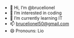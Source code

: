 - 👋 Hi, I’m @brucelionel
- 👀 I’m interested in coding
- 🌱 I’m currently learning IT
- 📫 brucelionel50@gmail.com 
- 😄 Pronouns: Lio

<!---
brucelionel/brucelionel is a ✨ special ✨ repository because its `README.md` (this file) appears on your GitHub profile.
You can click the Preview link to take a look at your changes.
--->
